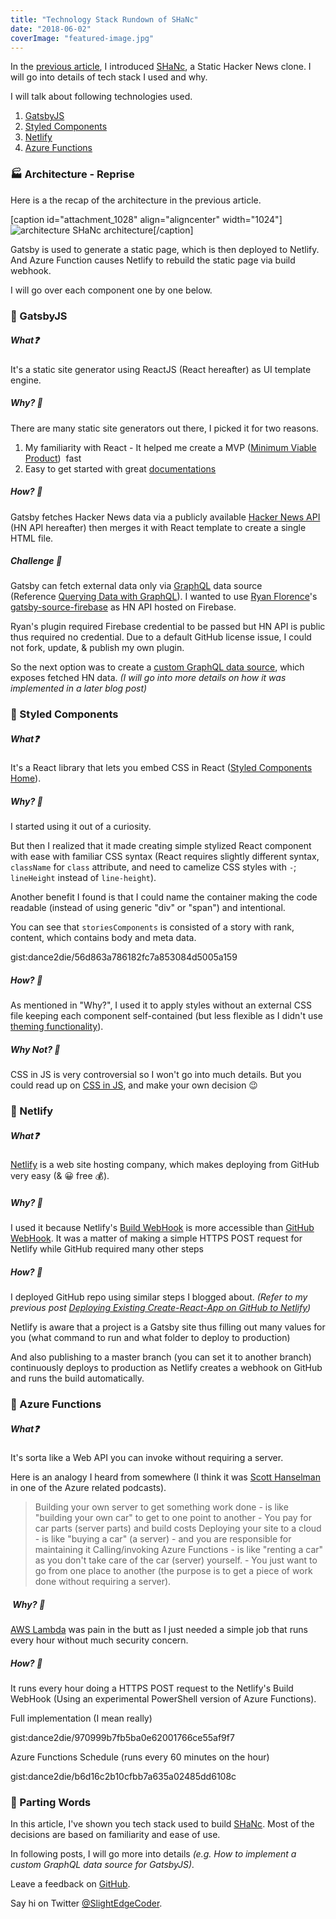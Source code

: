 ```yaml
---
title: "Technology Stack Rundown of SHaNc"
date: "2018-06-02"
coverImage: "featured-image.jpg"
---
```


In the [previous article](https://www.slightedgecoder.com/2018/05/26/introducing-shanc-a-static-hacker-news-clone/), I introduced [SHaNc](http://shanc.netlify.com/), a Static Hacker News clone. I will go into details of tech stack I used and why.

I will talk about following technologies used.

1. [GatsbyJS](https://www.gatsbyjs.org/)
2. [Styled Components](https://www.styled-components.com/)
3. [Netlify](https://www.netlify.com/)
4. [Azure Functions](https://azure.microsoft.com/en-us/services/functions/)

### 🏭 Architecture - Reprise

Here is a the recap of the architecture in the previous article.

\[caption id="attachment\_1028" align="aligncenter" width="1024"\]![architecture](https://www.slightedgecoder.com/wp-content/uploads/2018/05/architecture.jpg) SHaNc architecture\[/caption\]

Gatsby is used to generate a static page, which is then deployed to Netlify. And Azure Function causes Netlify to rebuild the static page via build webhook.

I will go over each component one by one below.

### 📜 GatsbyJS

##### What❓

It's a static site generator using ReactJS (React hereafter) as UI template engine.

##### Why? 🤔

There are many static site generators out there, I picked it for two reasons.

1. My familiarity with React - It helped me create a MVP ([Minimum Viable Product](https://en.wikipedia.org/wiki/Minimum_viable_product))  fast
2. Easy to get started with great [documentations](https://www.gatsbyjs.org/docs/)

##### How? 🔨

Gatsby fetches Hacker News data via a publicly available [Hacker News API](https://github.com/HackerNews/API) (HN API hereafter) then merges it with React template to create a single HTML file.

##### Challenge 🤔

Gatsby can fetch external data only via [GraphQL](https://graphql.org/) data source (Reference [Querying Data with GraphQL](https://www.gatsbyjs.org/docs/querying-with-graphql/)). I wanted to use [Ryan Florence](https://twitter.com/ryanflorence/)'s [gatsby-source-firebase](https://github.com/ryanflorence/gatsby-source-firebase) as HN API hosted on Firebase.

Ryan's plugin required Firebase credential to be passed but HN API is public thus required no credential. Due to a default GitHub license issue, I could not fork, update, & publish my own plugin.

So the next option was to create a [custom GraphQL data source](https://github.com/dance2die/SHANc/blob/master/gatsby-node.js), which exposes fetched HN data. _(I will go into more details on how it was implemented in a later blog post)_

### 📜 Styled Components

##### What❓

It's a React library that lets you embed CSS in React ([Styled Components Home](https://www.styled-components.com/)).

##### Why? 🤔

I started using it out of a curiosity.

But then I realized that it made creating simple stylized React component with ease with familiar CSS syntax (React requires slightly different syntax, `className` for `class` attribute, and need to camelize CSS styles with `-`; `lineHeight` instead of `line-height`).

Another benefit I found is that I could name the container making the code readable (instead of using generic "div" or "span") and intentional.

You can see that `storiesComponents` is consisted of a story with rank, content, which contains body and meta data.

gist:dance2die/56d863a786182fc7a853084d5005a159

##### How? 🔨

As mentioned in "Why?", I used it to apply styles without an external CSS file keeping each component self-contained (but less flexible as I didn't use [theming functionality](https://www.styled-components.com/docs/advanced#theming)).

##### Why Not? 😤

CSS in JS is very controversial so I won't go into much details. But you could read up on [CSS in JS](https://hackernoon.com/all-you-need-to-know-about-css-in-js-984a72d48ebc), and make your own decision 😉

### 📜 Netlify

##### What❓

[Netlify](https://www.netlify.com/) is a web site hosting company, which makes deploying from GitHub very easy (& 😀 free 💰).

##### Why? 🤔

I used it because Netlify's [Build WebHook](https://www.netlify.com/docs/webhooks/#incoming-webhooks) is more accessible than [GitHub WebHook](https://developer.github.com/webhooks/). It was a matter of making a simple HTTPS POST request for Netlify while GitHub required many other steps

##### How? 🔨

I deployed GitHub repo using similar steps I blogged about. _(Refer to my previous post [Deploying Existing Create-React-App on GitHub to Netlify](https://www.slightedgecoder.com/2017/12/09/deploying-existing-create-react-app-github-netlify/))_

Netlify is aware that a project is a Gatsby site thus filling out many values for you (what command to run and what folder to deploy to production)

And also publishing to a master branch (you can set it to another branch) continuously deploys to production as Netlify creates a webhook on GitHub and runs the build automatically.

### 📜 Azure Functions

##### What❓

It's sorta like a Web API you can invoke without requiring a server.

Here is an analogy I heard from somewhere (I think it was [Scott Hanselman](https://twitter.com/shanselman) in one of the Azure related podcasts).

> Building your own server to get something work done - is like "building your own car" to get to one point to another - You pay for car parts (server parts) and build costs Deploying your site to a cloud - is like "buying a car" (a server) - and you are responsible for maintaining it Calling/invoking Azure Functions - is like "renting a car" as you don't take care of the car (server) yourself. - You just want to go from one place to another (the purpose is to get a piece of work done without requiring a server).

#####  Why? 🤔

[AWS Lambda](https://aws.amazon.com/lambda/) was pain in the butt as I just needed a simple job that runs every hour without much security concern.

##### How? 🔨

It runs every hour doing a HTTPS POST request to the Netlify's Build WebHook (Using an experimental PowerShell version of Azure Functions).

Full implementation (I mean really)

gist:dance2die/970999b7fb5ba0e62001766ce55af9f7

Azure Functions Schedule (runs every 60 minutes on the hour)

gist:dance2die/b6d16c2b10cfbb7a635a02485dd6108c

### 👋 Parting Words

In this article, I've shown you tech stack used to build [SHaNc](http://shanc.netlify.com/). Most of the decisions are based on familiarity and ease of use.

In following posts, I will go more into details _(e.g. How to implement a custom GraphQL data source for GatsbyJS)._

Leave a feedback on [GitHub](https://github.com/dance2die/SHANc/issues).

Say hi on Twitter [@SlightEdgeCoder](https://twitter.com/slightedgecoder).
